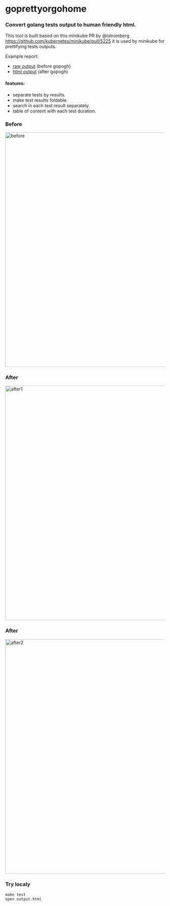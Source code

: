 # goprettyorgohome
### Convert golang tests output to human friendly html.

This tool is built based on this minikube PR by @tstromberg https://github.com/kubernetes/minikube/pull/5225 it is used by minikube for prettifying tests outputs.

Example report:  
- [raw output](https://storage.googleapis.com/minikube-builds/logs/6258/VirtualBox_Linux.txt) (before gopogh)
- [html output](https://storage.googleapis.com/minikube-builds/logs/6258/VirtualBox_Linux.html) (after gopogh)



#### features:
- separate tests by results.
- make test results foldable.
- search in each test result separately.
- table of content with each test duration.


### Before
<img src="https://raw.githubusercontent.com/medyagh/gopogh/master/images/before.png" width="738" alt="before">

### After
<img src="https://raw.githubusercontent.com/medyagh/gopogh/master/images/after1.png" width="738" alt="after1">

### After
<img src="https://raw.githubusercontent.com/medyagh/gopogh/master/images/after2.png" width="738" alt="after2">


### Try localy 
```
make test
open output.html
```